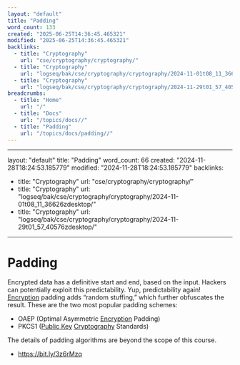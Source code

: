```yaml
---
layout: "default"
title: "Padding"
word_count: 133
created: "2025-06-25T14:36:45.465321"
modified: "2025-06-25T14:36:45.465321"
backlinks:
  - title: "Cryptography"
    url: "cse/cryptography/cryptography/"
  - title: "Cryptography"
    url: "logseq/bak/cse/cryptography/cryptography/2024-11-01t08_11_36626zdesktop/"
  - title: "Cryptography"
    url: "logseq/bak/cse/cryptography/cryptography/2024-11-29t01_57_40576zdesktop/"
breadcrumbs:
  - title: "Home"
    url: "/"
  - title: "Docs"
    url: "/topics/docs//"
  - title: "Padding"
    url: "/topics/docs/padding//"
---
```

---
layout: "default"
title: "Padding"
word_count: 66
created: "2024-11-28T18:24:53.185779"
modified: "2024-11-28T18:24:53.185779"
backlinks:
  - title: "Cryptography"
    url: "cse/cryptography/cryptography/"
  - title: "Cryptography"
    url: "logseq/bak/cse/cryptography/cryptography/2024-11-01t08_11_36626zdesktop/"
  - title: "Cryptography"
    url: "logseq/bak/cse/cryptography/cryptography/2024-11-29t01_57_40576zdesktop/"
---
# Padding

Encrypted data has a definitive start and end, based on the input. Hackers can potentially exploit this predictability. Yup, predictability again!
[Encryption](cse/cryptography/encryption/) padding adds “random stuffing,” which further obfuscates the result. These are the two most popular padding schemes:
- OAEP (Optimal Asymmetric [Encryption](cse/cryptography/encryption/) Padding)
- PKCS1 ([Public Key](cse/cryptography/public-key/) [Cryptography](logseq/bak/cse/cryptography/cryptography/2024-11-29t01_57_40576zdesktop/) Standards)

The details of padding algorithms are beyond the scope of this course.
- https://bit.ly/3z6rMzq